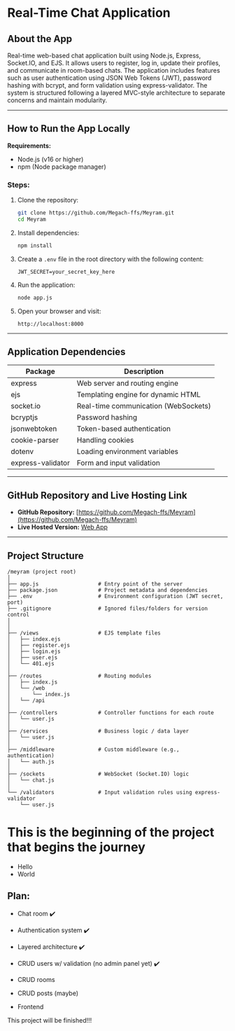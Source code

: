 # Real-Time Chat Application

## About the App

Real-time web-based chat application built using Node.js, Express, Socket.IO, and EJS. It allows users to register, log in, update their profiles, and communicate in room-based chats. The application includes features such as user authentication using JSON Web Tokens (JWT), password hashing with bcrypt, and form validation using express-validator. The system is structured following a layered MVC-style architecture to separate concerns and maintain modularity.

---

## How to Run the App Locally

**Requirements:**
- Node.js (v16 or higher)
- npm (Node package manager)

### Steps:

1. Clone the repository:
   ```bash
   git clone https://github.com/Megach-ffs/Meyram.git
   cd Meyram
   ```

2. Install dependencies:
   ```bash
   npm install
   ```

3. Create a `.env` file in the root directory with the following content:
   ```
   JWT_SECRET=your_secret_key_here
   ```

4. Run the application:
   ```bash
   node app.js
   ```

5. Open your browser and visit:
   ```
   http://localhost:8000
   ```

---

## Application Dependencies

| Package            | Description                             |
|--------------------|-----------------------------------------|
| express            | Web server and routing engine           |
| ejs                | Templating engine for dynamic HTML      |
| socket.io          | Real-time communication (WebSockets)    |
| bcryptjs           | Password hashing                        |
| jsonwebtoken       | Token-based authentication              |
| cookie-parser      | Handling cookies                        |
| dotenv             | Loading environment variables           |
| express-validator  | Form and input validation               |

---

## GitHub Repository and Live Hosting Link

- **GitHub Repository:** [https://github.com/Megach-ffs/Meyram](https://github.com/Megach-ffs/Meyram)
- **Live Hosted Version:** [Web App](https://guttural-furtive-bee.glitch.me/)

---

## Project Structure

```
/meyram (project root)
│
├── app.js                   # Entry point of the server
├── package.json             # Project metadata and dependencies
├── .env                     # Environment configuration (JWT secret, port)
├── .gitignore               # Ignored files/folders for version control
│
│
├── /views                   # EJS template files
│   ├── index.ejs
│   ├── register.ejs
│   ├── login.ejs
│   ├── user.ejs
│   └── 401.ejs
│
├── /routes                  # Routing modules
│   ├── index.js
│   └── /web
│       └── index.js
│   └── /api
│
├── /controllers             # Controller functions for each route
│   └── user.js
│
├── /services                # Business logic / data layer
│   └── user.js
│
├── /middleware              # Custom middleware (e.g., authentication)
│   └── auth.js
│
├── /sockets                 # WebSocket (Socket.IO) logic
│   └── chat.js
│
└── /validators              # Input validation rules using express-validator
    └── user.js
```

# This is the beginning of the project that begins the journey
- Hello
- World


## Plan:
- Chat room ✔️ 

- Authentication system ✔️

- Layered architecture ✔️

- CRUD users w/ validation (no admin panel yet) ✔️

- CRUD rooms

- CRUD posts (maybe)

- Frontend

This project will be finished!!!
